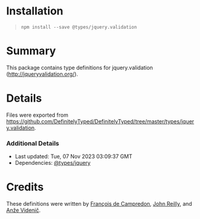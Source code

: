 # Installation
> `npm install --save @types/jquery.validation`

# Summary
This package contains type definitions for jquery.validation (http://jqueryvalidation.org/).

# Details
Files were exported from https://github.com/DefinitelyTyped/DefinitelyTyped/tree/master/types/jquery.validation.

### Additional Details
 * Last updated: Tue, 07 Nov 2023 03:09:37 GMT
 * Dependencies: [@types/jquery](https://npmjs.com/package/@types/jquery)

# Credits
These definitions were written by [François de Campredon](https://github.com/fdecampredon), [John Reilly](https://github.com/johnnyreilly), and [Anže Videnič](https://github.com/avidenic).
